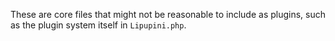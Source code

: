 These are core files that might not be reasonable to include as plugins, such as the plugin system itself in `Lipupini.php`.
